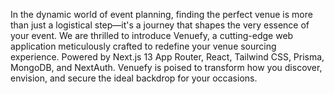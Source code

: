 In the dynamic world of event planning, finding the perfect venue is more than just a logistical step—it's a journey that shapes the very essence of your event. We are thrilled to introduce Venuefy, a cutting-edge web application meticulously crafted to redefine your venue sourcing experience. Powered by Next.js 13 App Router, React, Tailwind CSS, Prisma, MongoDB, and NextAuth. Venuefy is poised to transform how you discover, envision, and secure the ideal backdrop for your occasions.
